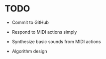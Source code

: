 # TODO

* Commit to GitHub
* Respond to MIDI actions simply
* Synthesize basic sounds from MIDI actions

* Algorithm design